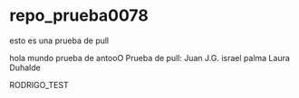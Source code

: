 # repo_prueba0078

esto es una prueba de pull


hola mundo
prueba de antooO
Prueba de pull: Juan J.G.
israel palma
Laura Duhalde

RODRIGO_TEST
